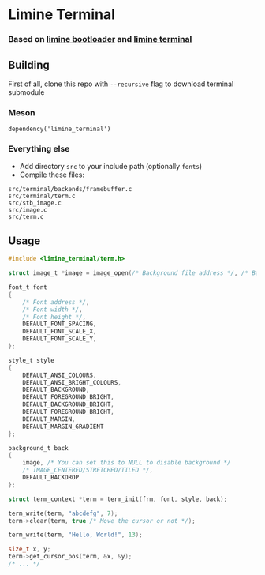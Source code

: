 # Limine Terminal
### Based on [limine bootloader](https://github.com/limine-bootloader/limine) and [limine terminal](https://github.com/limine-bootloader/terminal)

## Building
First of all, clone this repo with ``--recursive`` flag to download terminal submodule
### Meson
```
dependency('limine_terminal')
```
### Everything else
* Add directory ``src`` to your include path (optionally ``fonts``)
* Compile these files:
```
src/terminal/backends/framebuffer.c
src/terminal/term.c
src/stb_image.c
src/image.c
src/term.c
```

## Usage
```c
#include <limine_terminal/term.h>

struct image_t *image = image_open(/* Background file address */, /* Background file size */);

font_t font
{
    /* Font address */,
    /* Font width */,
    /* Font height */,
    DEFAULT_FONT_SPACING,
    DEFAULT_FONT_SCALE_X,
    DEFAULT_FONT_SCALE_Y,
};

style_t style
{
    DEFAULT_ANSI_COLOURS,
    DEFAULT_ANSI_BRIGHT_COLOURS,
    DEFAULT_BACKGROUND,
    DEFAULT_FOREGROUND_BRIGHT,
    DEFAULT_BACKGROUND_BRIGHT,
    DEFAULT_FOREGROUND_BRIGHT,
    DEFAULT_MARGIN,
    DEFAULT_MARGIN_GRADIENT
};

background_t back
{
    image, /* You can set this to NULL to disable background */
    /* IMAGE_CENTERED/STRETCHED/TILED */,
    DEFAULT_BACKDROP
};

struct term_context *term = term_init(frm, font, style, back);

term_write(term, "abcdefg", 7);
term->clear(term, true /* Move the cursor or not */);

term_write(term, "Hello, World!", 13);

size_t x, y;
term->get_cursor_pos(term, &x, &y);
/* ... */
```